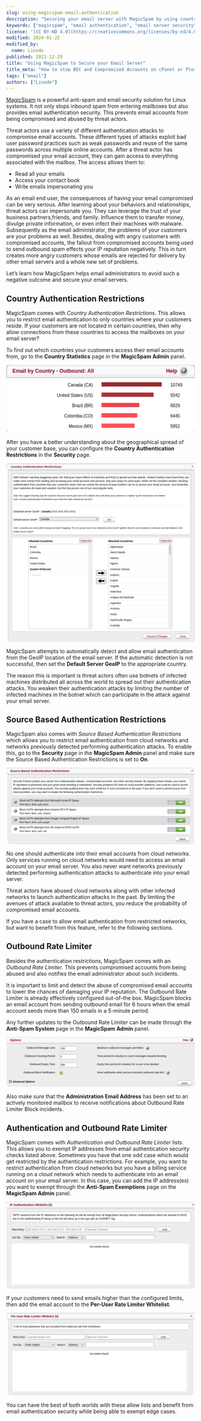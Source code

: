 ```yaml
---
slug: using-magicspam-email-authentication
description: "Securing your email server with MagicSpam by using country authentication, IP authentication, source based authentication, and other restrictions."
keywords: ["magicspam", "email authentication", "email server security"]
license: '[CC BY-ND 4.0](https://creativecommons.org/licenses/by-nd/4.0)'
modified: 2024-01-22
modified_by:
  name: Linode
published: 2021-12-29
title: "Using MagicSpam to Secure your Email Server"
title_meta: "How to stop BEC and Compromised Accounts on cPanel or Plesk Server"
tags: ["email"]
authors: ["Linode"]
---
```


[MagicSpam](https://magicspam.com/) is a powerful anti-spam and email security solution for Linux systems. It not only stops inbound spam from entering mailboxes but also provides email authentication security. This prevents email accounts from being compromised and abused by threat actors.

Threat actors use a variety of different authentication attacks to compromise email accounts. These different types of attacks exploit bad user password practices such as weak passwords and reuse of the same passwords across multiple online accounts.
After a threat actor has compromised your email account, they can gain access to everything associated with the mailbox. The access allows them to:

- Read all your emails
- Access your contact book
- Write emails impersonating you

As an email end user, the consequences of having your email compromised can be very serious. After learning about your behaviors and relationships, threat actors can impersonate you. They can leverage the trust of your business partners,friends, and family. Influence them to transfer money, divulge private information, or even infect their machines with malware. Subsequently as the email administrator, the problems of your customers are your problems as well. Besides, dealing with angry customers with compromised accounts, the fallout from compromised accounts being used to send outbound spam effects your IP reputation negatively. This in turn creates more angry customers whose emails are rejected for delivery by other email servers and a whole new set of problems.

Let’s learn how MagicSpam helps email administrators to avoid such a negative outcome and secure your email servers.

## Country Authentication Restrictions

MagicSpam comes with *Country Authentication Restrictions*. This allows you to restrict email authentication to only countries where your customers reside. If your customers are not located in certain countries, then why allow connections from these countries to access the mailboxes on your email server?

To find out which countries your customers access their email accounts from, go to the **Country
Statistics** page in the **MagicSpam Admin** panel.

![Screenshot of email by country page](email-by-country.png "Email by Country - Outbound: All")

After you have a better understanding about the geographical spread of your customer base, you can configure the **Country Authentication Restrictions** in the **Security** page.

![Screenshot of country authentication restrictions page](country-authentication-restrictions.png "Country Authentication Restrictions")

MagicSpam attempts to automatically detect and allow email authentication from the GeoIP location of the email server. If the automatic detection is not successful, then set the **Default Server GeoIP** to the appropriate country.

The reason this is important is threat actors often use botnets of infected machines distributed all across the world to spread out their authentication attacks. You weaken their authentication attacks by limiting the number of infected machines in the botnet which can participate in the attack against your email server.

## Source Based Authentication Restrictions

MagicSpam also comes with *Source Based Authentication Restrictions* which allows you to restrict email authentication from cloud networks and networks previously detected performing authentication attacks. To enable this, go to the **Security** page in the **MagicSpam Admin** panel and make sure the Source Based Authentication Restrictions is set to **On**.

![Screenshot of source based authentication restrictions page](source-based-authentication-restrictions.png "Source Based Authentication Restrictions")

No one should authenticate into their email accounts from cloud networks. Only services running on cloud networks would need to access an email account on your email server. You also never want networks previously detected performing authentication attacks to authenticate into your email server.

Threat actors have abused cloud networks along with other infected networks to launch authentication attacks in the past. By limiting the avenues of attack available to threat actors, you reduce the probability of compromised email accounts.

If you have a case to allow email authentication from restricted networks, but want to benefit from this feature, refer to the following sections.

## Outbound Rate Limiter

Besides the authentication restrictions, MagicSpam comes with an *Outbound Rate Limiter*. This prevents compromised accounts from being abused and also notifies the email administrator about such incidents.

It is important to limit and detect the abuse of compromised email accounts to lower the chances of damaging your IP reputation. The Outbound Rate Limiter is already effectively configured out-of-the box. MagicSpam blocks an email account from sending outbound email for 6 hours when the email account sends more than 150 emails in a 5-minute period.

Any further updates to the Outbound Rate Limiter can be made through the **Anti-Spam System** page in the **MagicSpam Admin** panel.

![Screenshot of options page](options.png "Options")

Also make sure that the **Administration Email Address** has been set to an actively monitored mailbox to receive notifications about Outbound Rate Limiter Block incidents.

## Authentication and Outbound Rate Limiter

MagicSpam comes with *Authentication and Outbound Rate Limiter* lists. This allows you to exempt IP addresses from email authentication security checks listed above. Sometimes you have that one odd case which would get restricted by the authentication restrictions. For example, you want to restrict authentication from cloud networks but you have a billing service running on a cloud network which needs to authenticate into an email account on your email server. In this case, you can add the IP address(es) you want to exempt through the **Anti-Spam Exemptions** page on the **MagicSpam Admin** panel.

![Screenshot of ip authentication page](ip-authentication-whitelist.png "IP Authentication")

If your customers need to send emails higher than the configured limits, then add the email account to the **Per-User Rate Limiter Whitelist**.

![Screenshot of per-user rate limiter page](per-user.png "Per-User Rate Limiter ")

You can have the best of both worlds with these allow lists and benefit from email authentication security while being able to exempt edge cases.